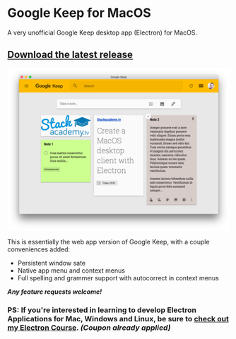 # Google Keep for MacOS

A very unofficial Google Keep desktop app (Electron) for MacOS.

## [Download the latest release](https://github.com/stackacademytv/Google-Keep-Mac/releases/download/v1.2.0/Google.Keep-1.2.0.dmg)

![Google Keep App Screenshot](screenshot.png "Google Keep App Screenshot")

This is essentially the web app version of Google Keep, with a couple conveniences added:

- Persistent window sate
- Native app menu and context menus
- Full spelling and grammer support with autocorrect in context menus

***Any feature requests welcome!***

### PS: If you're interested in learning to develop Electron Applications for Mac, Windows and Linux, be sure to [check out my Electron Course](https://www.udemy.com/master-electron/?couponCode=ELECTRON_GH). *(Coupon already applied)*
